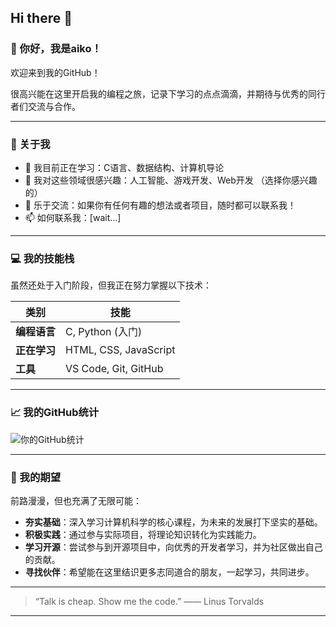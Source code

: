 ## Hi there 👋

<!--
**aiko-sudo/aiko-sudo** is a ✨ _special_ ✨ repository because its `README.md` (this file) appears on your GitHub profile.

Here are some ideas to get you started:

- 🔭 I’m currently working on ...
- 🌱 I’m currently learning ...
- 👯 I’m looking to collaborate on ...
- 🤔 I’m looking for help with ...
- 💬 Ask me about ...
- 📫 How to reach me: ...
- 😄 Pronouns: ...
- ⚡ Fun fact: ...
-->


### 👋 你好，我是aiko！

欢迎来到我的GitHub！

很高兴能在这里开启我的编程之旅，记录下学习的点点滴滴，并期待与优秀的同行者们交流与合作。

---

### 🚀 关于我

- 🌱 我目前正在学习：C语言、数据结构、计算机导论
- 🤔 我对这些领域很感兴趣：人工智能、游戏开发、Web开发 （选择你感兴趣的）
- 💬 乐于交流：如果你有任何有趣的想法或者项目，随时都可以联系我！
- 📫 如何联系我：[wait...]

---

### 💻 我的技能栈

虽然还处于入门阶段，但我正在努力掌握以下技术：

| 类别 | 技能 |
| --- | --- |
| **编程语言** | C, Python (入门) |
| **正在学习** | HTML, CSS, JavaScript |
| **工具** | VS Code, Git, GitHub |

---

### 📈 我的GitHub统计

![你的GitHub统计](https://github-readme-stats.vercel.app/api?username=aiko-sudo&show_icons=true&theme=radical)

---

### 🎯 我的期望

前路漫漫，但也充满了无限可能：

*   **夯实基础**：深入学习计算机科学的核心课程，为未来的发展打下坚实的基础。
*   **积极实践**：通过参与实际项目，将理论知识转化为实践能力。
*   **学习开源**：尝试参与到开源项目中，向优秀的开发者学习，并为社区做出自己的贡献。
*   **寻找伙伴**：希望能在这里结识更多志同道合的朋友，一起学习，共同进步。

---

> “Talk is cheap. Show me the code.” —— Linus Torvalds

---
